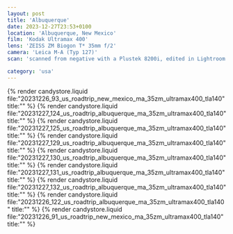 ```yaml
---
layout: post
title: 'Albuquerque'
date: 2023-12-27T23:53+0100
location: 'Albuquerque, New Mexico'
film: 'Kodak Ultramax 400'
lens: 'ZEISS ZM Biogon T* 35mm f/2'
camera: 'Leica M-A (Typ 127)'
scan: 'scanned from negative with a Plustek 8200i, edited in Lightroom'

category: 'usa'
---
```


{% render candystore.liquid file:"20231226_93_us_roadtrip_new_mexico_ma_35zm_ultramax400_tla140" title:"" %}
{% render candystore.liquid file:"20231227_124_us_roadtrip_albuquerque_ma_35zm_ultramax400_tla140" title:"" %}
{% render candystore.liquid file:"20231227_125_us_roadtrip_albuquerque_ma_35zm_ultramax400_tla140" title:"" %}
{% render candystore.liquid file:"20231227_129_us_roadtrip_albuquerque_ma_35zm_ultramax400_tla140" title:"" %}
{% render candystore.liquid file:"20231227_130_us_roadtrip_albuquerque_ma_35zm_ultramax400_tla140" title:"" %}
{% render candystore.liquid file:"20231227_131_us_roadtrip_albuquerque_ma_35zm_ultramax400_tla140" title:"" %}
{% render candystore.liquid file:"20231227_132_us_roadtrip_albuquerque_ma_35zm_ultramax400_tla140" title:"" %}
{% render candystore.liquid file:"20231226_122_us_roadtrip_albuquerque_ma_35zm_ultramax400_tla140" title:"" %}
{% render candystore.liquid file:"20231226_91_us_roadtrip_new_mexico_ma_35zm_ultramax400_tla140" title:"" %}